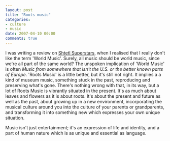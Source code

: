 ```yaml
---
layout: post
title: "Roots music"
categories:
- culture
- music
date: 2007-04-10 00:00
comments: true
---
```


<p>I was writing a review on <a href="http://www.rousette.org.uk/media/archives/shtetl-superstars-funky-jewish-sounds-by-various-artists/">Shtetl Superstars</a>, when I realised that I really don't like the term 'World Music'. Surely, all music should be world music, since we're all part of the same world? The unspoken implication of 'World Music' is often <em>Music from somewhere that isn't the U.S. or the better known parts of Europe</em>. 'Roots Music' is a little better, but it's still not right. It implies a a kind of museum music, something stuck in the past, reproducing and preserving what's gone. There's nothing wrong with that, in its way, but a lot of Roots Music is vibrantly situated in the present. It's as much about leaves and flowers as it is about roots. It's about the present and future as well as the past, about growing up in a new environment, incorporating the musical culture around you into the culture of your parents or grandparents, and transforming it into something new which expresses your own unique situation.</p>

<p>Music isn't just entertainment; it's an expression of life and identity, and a part of human nature which is as unique and essential as language.</p>



